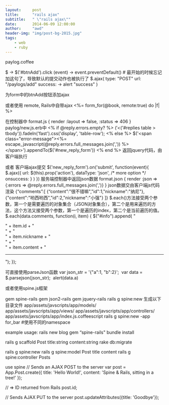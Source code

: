 ```yaml
---
layout:     post
title:      "rails ajax"
subtitle:   " \"rails ajax\""
date:       2014-06-09 12:00:00
author:     "awd"
header-img: "img/post-bg-2015.jpg"
tags:
    - web
    - ruby
---
```

paylog.coffee

$ ->
  $('#btnAdd').click (event) ->
    event.preventDefault() # 最开始的时候忘记加这句了，导致默认的提交动作也被执行了
    $.ajax(
      type: "POST"
      url: "/paylogs/add"
      success: ->
        alert "success"
    )

为form中的btnAdd按钮添加ajax



或者使用 remote, Rails中自带ajax
<%= form_for(@book, remote:true) do |f| %>

在控制器中
format.js { render :layout => false, :status => 406  }
paylog/new.js.erb中
<% if @reply.errors.empty? %>
  $('<%= escape_javascript(render :partial => 'reply', :object => @reply) %>').hide().appendTo($('#replies table > tbody')).fadeIn('fast').css('display', 'table-row');
<% else %>
  $('<span class="error-message"><%= escape_javascript(@reply.errors.full_messages.join(',')) %></span>').appendTo($('#new_reply_form'))
<% end %>
返回jquery代码，由客户端执行


或者
客户端ajax提交
$('new_reply_form').on('submit', function(event){
    $.ajax({
	url: $(this).prop('action'), 
	dataType: 'json', /* more option */
	onsuccess: } 
    )
})
服务端控制器中返回json数据
 format.json { render :json => {:errors => @reply.errors.full_messages.join(',')} } 
json数据交由客户端js代码渲染
{“comments”:[
	{“content”:"很不错嘛","id":1,"nickname":"纳尼"},
	{"content":"哟西哟西","id":2,"nickname":"小强"}
]}
$.each()方法接受两个参数，第一个是需要遍历的对象集合（JSON对象集合），第二个是用来遍历的方法，这个方法又接受两个参数，第一个是遍历的index，第二个是当前遍历的值。
$.each(data.comments, function(i, item) {
            $("#info").append(
                    "<div>" + item.id + "</div>" + 
                    "<div>" + item.nickname    + "</div>" +
                    "<div>" + item.content + "</div><hr/>");
        });

可直接使用parseJson函数
var json_str = '{"a":1, "b":2}';
 var data = $.parsejson(json_str);
 alert(data.a)

或者使用spine.js框架

gem spine-rails
gem json2-rails
gem jquery-rails
rails g spine:new
	生成以下目录文件
	app/assets/javscripts/app/models/
	app/assets/javscripts/app/views/
	app/assets/javscripts/app/controllers/
	app/assets/javscripts/app/index.js.coffeescript
rails g spine:new -app for_bar	#使用不同的namespace


example usage:
rails new blog
gem “spine-rails"
bundle install

rails g scaffold Post title:string content:string
rake db:migrate

rails g spine:new
rails g spine:model Post title content
rails g spine:controller Posts

use spine
// Sends an AJAX POST to the server
var post = App.Post.create({
  title: 'Hello World!',
  content: 'Spine & Rails, sitting in a tree!'
});

// => ID returned from Rails
post.id;

// Sends AJAX PUT to the server
post.updateAttributes({title: 'Goodbye'});





